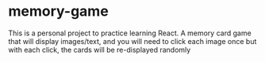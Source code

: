# memory-game
This is a personal project to practice learning React. A memory card game that will display images/text, and you will need to click each image once but with each click, the cards will be re-displayed randomly


